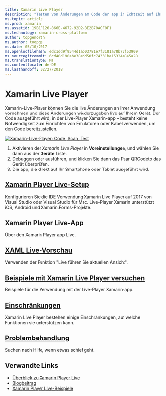 ```yaml
---
title: Xamarin Live Player
description: "Testen von Änderungen am Code der app in Echtzeit auf Ihrem IOS- oder Android-Gerät"
ms.topic: article
ms.prod: xamarin
ms.assetid: 19B1F126-866E-4672-92D2-BE2B70ACF0F1
ms.technology: xamarin-cross-platform
author: topgenorth
ms.author: toopge
ms.date: 05/10/2017
ms.openlocfilehash: edc1dd9f9544d1ab03781e7f3181a78b72f53909
ms.sourcegitcommit: 6cd40d190abe38edd50fc74331be15324a845a28
ms.translationtype: MT
ms.contentlocale: de-DE
ms.lasthandoff: 02/27/2018
---
```

# <a name="xamarin-live-player"></a>Xamarin Live Player

Xamarin-Live-Player können Sie die live Änderungen an Ihrer Anwendung vornehmen und diese Änderungen wiederzugeben live auf Ihrem Gerät. Der Code ausgeführt wird, in der Live-Player Xamarin-app – besteht keine Notwendigkeit zum Einrichten von Emulatoren oder Kabel verwenden, um den Code bereitzustellen.

[ ![Xamarin-Live-Player: Code, Scan, Test](images/xamarin-live.png)](images/xamarin-live-sml.png)

1. Aktivieren der *Xamarin Live Player* in **Voreinstellungen**, und wählen Sie dann aus der **Geräte** Liste.
2. Debuggen oder ausführen, und klicken Sie dann das Paar QRCodeto das Gerät überprüfen.
3. Die app, die direkt auf Ihr Smartphone oder Tablet ausgeführt wird.

## <a name="xamarin-live-player-setupinstallmd"></a>[Xamarin Player Live-Setup](install.md)

Konfigurieren Sie die IDE Verwendung Xamarin Live Player auf 2017 von Visual Studio oder Visual Studio für Mac. Live-Player Xamarin unterstützt iOS, Android und Xamarin.Forms-Projekte.

## <a name="xamarin-live-player-appplayermd"></a>[Xamarin Player Live-App](player.md)

Über den Xamarin Player app Live.

## <a name="xaml-live-previewinglive-viewmd"></a>[XAML Live-Vorschau](live-view.md)

Verwenden der Funktion "Live führen Sie aktuellen Ansicht".

## <a name="samples-to-try-with-xamarin-live-playersamplesmd"></a>[Beispiele mit Xamarin Live Player versuchen](samples.md)

Beispiele für die Verwendung mit der Live-Player Xamarin-app.

## <a name="limitationslimitationsmd"></a>[Einschränkungen](limitations.md)

Xamarin Live Player bestehen einige Einschränkungen, auf welche Funktionen sie unterstützen kann.

## <a name="troubleshootingtroubleshootingmd"></a>[Problembehandlung](troubleshooting.md)

Suchen nach Hilfe, wenn etwas schief geht.


## <a name="related-links"></a>Verwandte Links

- [Überblick zu Xamarin Player Live](https://xamarin.com/live)
- [Blogbeitrag](https://blog.xamarin.com/live-player/)
- [Xamarin Player Live-Beispiele](https://developer.xamarin.com/samples/xamarin-live-player/all/)
